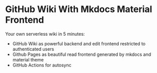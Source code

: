 # GitHub Wiki With Mkdocs Material Frontend

Your own serverless wiki in 5 minutes:
- GitHub Wiki as powerful backend and edit frontend restricted to authenticated users
- Github Pages as beautiful read frontend generated by mkdocs and material theme
- GitHub Actions for autosync
